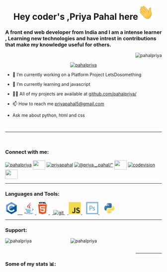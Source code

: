 <h1 align="center">Hey coder's ,Priya Pahal   here<img  src="https://raw.githubusercontent.com/ABSphreak/ABSphreak/master/gifs/Hi.gif" height="50px" width="50px"> </h1>

<h3 align="left">A front end   web developer from India and I am a intense learner ,  Learning new technologies and have intrest  in contributions that make my knowledge useful for others.</h3>


<p align="right"> <img src="https://komarev.com/ghpvc/?username=pahalpriya&label=Profile%20views&color=0e75b6&style=flat" alt="pahalpriya" /> </p>

<p align="center"> <a href="https://github.com/ryo-ma/github-profile-trophy"><img src="https://github-profile-trophy.vercel.app/?username=pahalpriya&theme=darkhub&margin-w=5&no-bg=True&no-frame=False" alt="pahalpriya" /></a> </p>

 - 🔭 I’m currently working on a Platform Project LetsDosomething

- 🌱 I’m currently learning  and javascript

- 👨‍💻 All of my projects are available at [github.com/pahalpriya/](github.com/pahalpriya)

- 📫 How to reach me priyapahal5@gmail.com
 
- Ask me about python, html and css
 <br>
<hr>
<br>
<h3 align="left"> Connect with me:</h3>
<p align="left">
<a href="https://dev.to/pahalpriya" target="_blank"><img align="center" src="https://raw.githubusercontent.com/rahuldkjain/github-profile-readme-generator/master/src/images/icons/Social/devto.svg" alt="pahalpriya" height="30" width="40" /></a>&nbsp;<a href="https://twitter.com/" target="_blank"><img align="center" src="https://raw.githubusercontent.com/rahuldkjain/github-profile-readme-generator/master/src/images/icons/Social/twitter.svg" alt="" height="30" width="40" /></a>&nbsp;<a href="https://www.linkedin.com/in/priyapahal/" target="_blank"><img align="center" src="https://raw.githubusercontent.com/rahuldkjain/github-profile-readme-generator/master/src/images/icons/Social/linked-in-alt.svg" alt="priyapahal" height="30" width="40" /></a>&nbsp;<a href="https://www.instagram.com/priya._.pahal//" target="_blank"><img align="center" src="https://raw.githubusercontent.com/rahuldkjain/github-profile-readme-generator/master/src/images/icons/Social/instagram.svg" alt=@priya._.pahal/" height="30" width="40" /></a>&nbsp;<a href="https://www.youtube.com/channel/UCCNIqsl_s-yjZJYECon4uWA" target="_blank"><img align="center" src="https://raw.githubusercontent.com/rahuldkjain/github-profile-readme-generator/master/src/images/icons/Social/youtube.svg" alt="" height="30" width="40" /></a>&nbsp;<a href="" target="_blank"><img align="center" src="https://cdn.jsdelivr.net/npm/simple-icons@3.1.0/icons/codechef.svg" alt="codevision" height="30" width="40" /></a>&nbsp;<a href="8" target="_blank"><img align="center" src="https://raw.githubusercontent.com/rahuldkjain/github-profile-readme-generator/master/src/images/icons/Social/hackerrank.svg" alt="" height="30" width="40" /></a>
</p> 
<hr>
<h3 align="left">Languages and Tools:</h3>
<a href="https://www.cprogramming.com/" target="_blank" rel="noreferrer"> <img src="https://raw.githubusercontent.com/devicons/devicon/master/icons/c/c-original.svg" alt="c" width="40" height="40"/> &nbsp;&nbsp; <a href="https://www.java.com" target="_blank" rel="noreferrer"> <img src="https://raw.githubusercontent.com/devicons/devicon/master/icons/java/java-original.svg" alt="java" width="40" height="40"/> </a> </a> <a href="https://www.w3.org/html/" target="_blank" rel="noreferrer"> <img src="https://raw.githubusercontent.com/devicons/devicon/master/icons/html5/html5-original-wordmark.svg" alt="html5" width="40" height="40"/> </a> &nbsp;&nbsp;<a href="https://git-scm.com/" target="_blank" rel="noreferrer"> <img src="https://www.vectorlogo.zone/logos/git-scm/git-scm-icon.svg" alt="git" width="40" height="40"/> </a> &nbsp;&nbsp;<a href="https://developer.mozilla.org/en-US/docs/Web/JavaScript" target="_blank" rel="noreferrer"> <img src="https://raw.githubusercontent.com/devicons/devicon/master/icons/javascript/javascript-original.svg" alt="javascript" width="40" height="40"/> </a>&nbsp;&nbsp; <a href="https://www.photoshop.com/en" target="_blank" rel="noreferrer"> <img src="https://raw.githubusercontent.com/devicons/devicon/master/icons/photoshop/photoshop-line.svg" alt="photoshop" width="40" height="40"/> </a>&nbsp;&nbsp; <a href="https://www.python.org" target="_blank" rel="noreferrer"> <img src="https://raw.githubusercontent.com/devicons/devicon/master/icons/python/python-original.svg" alt="python" width="40" height="40"/> </a>  
</p>

<hr>
<!-- support section start from here  -->

<h3 align="left">Support:</h3>
<p><a href="https://www.buymeacoffee.com/pahalpriya/"> <img align="left" src="https://cdn.buymeacoffee.com/buttons/v2/default-yellow.png" height="50" width="210" alt="pahalpriya" /></a><a href="https://ko-fi.com/pahalpriya"> <img align="left" src="https://cdn.ko-fi.com/cdn/kofi3.png?v=3" height="50" width="210" alt="pahalpriya" /></a></p><br><br>

<!-- support section end here  -->

<hr>
<h3 align="left"> Some of my stats 📊:</h3>

